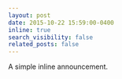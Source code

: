```yaml
---
layout: post
date: 2015-10-22 15:59:00-0400
inline: true
search_visibility: false
related_posts: false
---
```


A simple inline announcement.
